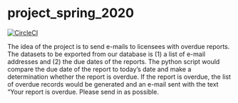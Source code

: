 # project_spring_2020

[![CircleCI](https://circleci.com/gh/biof309/project_spring_2020/tree/master.svg?style=shield)](https://circleci.com/gh/biof309/project_spring_2020/tree/master)

The idea of the project is to send e-mails to licensees with overdue reports.  The datasets to be exported from our database is (1) a list of e-mail addresses and (2) the due dates of the reports.  The python script would compare the due date of the report to today’s date and make a determination whether the report is overdue.  If the report is overdue, the list of overdue records would be generated and an e-mail sent with the text “Your report is overdue.  Please send in as possible.
